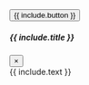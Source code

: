 <!-- Button trigger modal -->
<div class="text-center">
<button type="button" class="btn btn-{{ include.color | default: 'primary' }}" data-toggle="modal" data-target="#exampleModal">
{{ include.button }}
</button>
</div>
<!-- Modal -->
<div class="modal fade text-left" id="exampleModal" tabindex="-1" role="dialog" aria-labelledby="exampleModalLabel" aria-hidden="true">
<div class="modal-dialog" role="document">
<div class="modal-content">
<div class="modal-header">
<h5 class="modal-title" id="exampleModalLabel">{{ include.title }}</h5>
<button type="button" class="close" data-dismiss="modal" aria-label="Close">
<span aria-hidden="true">&times;</span>
</button>
</div>
<div class="modal-body" markdown="1">
{{ include.text }}
</div>
</div>
</div>
</div>